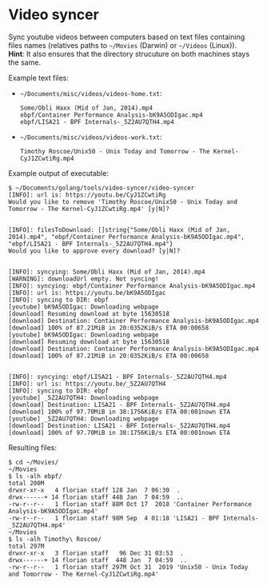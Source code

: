 # Video syncer

Sync youtube videos between computers based on text files containing  
files names (relatives paths to `~/Movies` (Darwin) or `~/Videos` (Linux)).  
**Hint**: It also ensures that the directory strucuture on both machines stays the same.

Example text files:

* `~/Documents/misc/videos/videos-home.txt`:

  ```
  Some/Obli Haxx (Mid of Jan, 2014).mp4
  ebpf/Container Performance Analysis-bK9A5ODIgac.mp4
  ebpf/LISA21 - BPF Internals-_5Z2AU7QTH4.mp4
  ```

* `~/Documents/misc/videos/videos-work.txt`:

  ```
  Timothy Roscoe/Unix50 - Unix Today and Tomorrow - The Kernel-CyJ1ZCwtiRg.mp4
  ```

Example output of executable:

```
$ ~/Documents/golang/tools/video-syncer/video-syncer
[INFO]: url is: https://youtu.be/CyJ1ZCwtiRg
Would you like to remove 'Timothy Roscoe/Unix50 - Unix Today and Tomorrow - The Kernel-CyJ1ZCwtiRg.mp4' [y|N]?


[INFO]: filesToDownload: []string{"Some/Obli Haxx (Mid of Jan, 2014).mp4", "ebpf/Container Performance Analysis-bK9A5ODIgac.mp4", "ebpf/LISA21 - BPF Internals-_5Z2AU7QTH4.mp4"}
Would you like to approve every download? [y|N]?


[INFO]: syncying: Some/Obli Haxx (Mid of Jan, 2014).mp4
[WARNING]: downloadUrl empty. Not syncing!
[INFO]: syncying: ebpf/Container Performance Analysis-bK9A5ODIgac.mp4
[INFO]: url is: https://youtu.be/bK9A5ODIgac
[INFO]: syncing to DIR: ebpf
[youtube] bK9A5ODIgac: Downloading webpage
[download] Resuming download at byte 15630518
[download] Destination: Container Performance Analysis-bK9A5ODIgac.mp4
[download] 100% of 87.21MiB in 20:0352KiB/s ETA 00:00658
[youtube] bK9A5ODIgac: Downloading webpage
[download] Resuming download at byte 15630518
[download] Destination: Container Performance Analysis-bK9A5ODIgac.mp4
[download] 100% of 87.21MiB in 20:0352KiB/s ETA 00:00658


[INFO]: syncying: ebpf/LISA21 - BPF Internals-_5Z2AU7QTH4.mp4
[INFO]: url is: https://youtu.be/_5Z2AU7QTH4
[INFO]: syncing to DIR: ebpf
[youtube] _5Z2AU7QTH4: Downloading webpage
[download] Destination: LISA21 - BPF Internals-_5Z2AU7QTH4.mp4
[download] 100% of 97.70MiB in 38:1756KiB/s ETA 00:001nown ETA
[youtube] _5Z2AU7QTH4: Downloading webpage
[download] Destination: LISA21 - BPF Internals-_5Z2AU7QTH4.mp4
[download] 100% of 97.70MiB in 38:1756KiB/s ETA 00:001nown ETA
```

Resulting files:

```
$ cd ~/Movies/
~/Movies
$ ls -alh ebpf/
total 200M
drwxr-xr-x   4 florian staff 128 Jan  7 06:30  .
drwx------+ 14 florian staff 448 Jan  7 04:59  ..
-rw-r--r--   1 florian staff 88M Oct 17  2018 'Container Performance Analysis-bK9A5ODIgac.mp4'
-rw-r--r--   1 florian staff 98M Sep  4 01:18 'LISA21 - BPF Internals-_5Z2AU7QTH4.mp4'
~/Movies
$ ls -alh Timothy\ Roscoe/
total 297M
drwxr-xr-x   3 florian staff   96 Dec 31 03:53  .
drwx------+ 14 florian staff  448 Jan  7 04:59  ..
-rw-r--r--   1 florian staff 297M Oct 31  2019 'Unix50 - Unix Today and Tomorrow - The Kernel-CyJ1ZCwtiRg.mp4'
```

